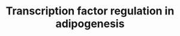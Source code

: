 ---
annotations:
- id: CL:0000136
  parent: native cell
  type: Cell Type Ontology
  value: fat cell
- id: PW:0000650
  parent: signaling pathway
  type: Pathway Ontology
  value: signaling pathway pertinent to development
authors:
- Ingrid.felicidade
- Susan
- Mkutmon
- Khanspers
- Egonw
- Fehrhart
description: The transcription factors involved in adipogenesis are shown in the current
  pathway. Adipogensis is the biological proces of cell differentation in which preadipocytes
  are converted into adipocytes.   Proteins on this pathway have targeted assays available
  via the [https://assays.cancer.gov/available_assays?wp_id=WP3599 CPTAC Assay Portal].
last-edited: 2019-08-15
organisms:
- Homo sapiens
redirect_from:
- /index.php/Pathway:WP3599
- /instance/WP3599
revision: null
schema-jsonld:
- '@context': https://schema.org/
  '@id': https://wikipathways.github.io/pathways/WP3599.html
  '@type': Dataset
  creator:
    '@type': Organization
    name: WikiPathways
  description: The transcription factors involved in adipogenesis are shown in the
    current pathway. Adipogensis is the biological proces of cell differentation in
    which preadipocytes are converted into adipocytes.   Proteins on this pathway
    have targeted assays available via the [https://assays.cancer.gov/available_assays?wp_id=WP3599
    CPTAC Assay Portal].
  keywords:
  - ADIPOQ
  - CEBPA
  - CEBPB
  - CEBPD
  - CREB1
  - FOXO1A
  - GLUT4
  - Glucocorticoids
  - IL6
  - INSR
  - IRS1
  - IRS2
  - JNK
  - LEP
  - LPIN1
  - NR3C1
  - NRIP1
  - PCK2
  - PPARG
  - PPARGC1A
  - RXRA
  - TNF
  - TWIST1
  license: CC0
  name: Transcription factor regulation in adipogenesis
seo: CreativeWork
title: Transcription factor regulation in adipogenesis
wpid: WP3599
---